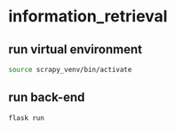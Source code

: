 # information_retrieval

## run virtual environment
```bash
source scrapy_venv/bin/activate
```

## run back-end
```bash
flask run
```